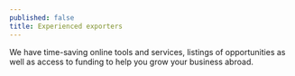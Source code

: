 ```yaml
---
published: false
title: Experienced exporters
---
```

We have time-saving online tools and services, listings of opportunities as well as access to funding to help you grow your business abroad.
